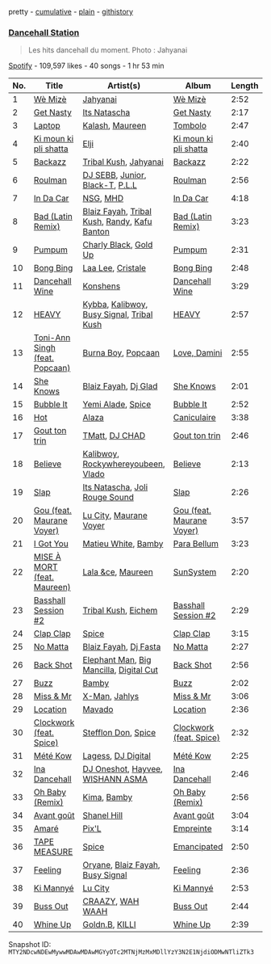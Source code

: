 pretty - [cumulative](/playlists/cumulative/37i9dQZF1DX9QYRS3EMTFh.md) - [plain](/playlists/plain/37i9dQZF1DX9QYRS3EMTFh) - [githistory](https://github.githistory.xyz/mackorone/spotify-playlist-archive/blob/main/playlists/plain/37i9dQZF1DX9QYRS3EMTFh)

### [Dancehall Station](https://open.spotify.com/playlist/37i9dQZF1DX9QYRS3EMTFh)

> Les hits dancehall du moment\. Photo : Jahyanai

[Spotify](https://open.spotify.com/user/spotify) - 109,597 likes - 40 songs - 1 hr 53 min

| No. | Title | Artist(s) | Album | Length |
|---|---|---|---|---|
| 1 | [Wè Mizè](https://open.spotify.com/track/0hI7JD8frCt87GwiIakjox) | [Jahyanai](https://open.spotify.com/artist/09FXva53dWku8Gu5N73rR8) | [Wè Mizè](https://open.spotify.com/album/5EXEp01aSTmIBVm8KqW3a1) | 2:52 |
| 2 | [Get Nasty](https://open.spotify.com/track/2nmOykp8PBne3zvqRU3bkQ) | [Its Natascha](https://open.spotify.com/artist/6r5nslEUXZRMW9qpxKvxV6) | [Get Nasty](https://open.spotify.com/album/60bAgobaL5KdkJ8tC0M7r0) | 2:17 |
| 3 | [Laptop](https://open.spotify.com/track/7e2vCAtcYXuM8JOUqIZ9GQ) | [Kalash](https://open.spotify.com/artist/3J7r4VsNmuWixU0nXvyPd8), [Maureen](https://open.spotify.com/artist/2r78U7GOo9XMOVbpFkXtYD) | [Tombolo](https://open.spotify.com/album/5x2zkoZogYhBNF6pYJIzk3) | 2:47 |
| 4 | [Ki moun ki pli shatta](https://open.spotify.com/track/3avmFPZ3UaXyl5uGcl5QwA) | [Elji](https://open.spotify.com/artist/6RwdeEwhjswv5OxNK5Dq0s) | [Ki moun ki pli shatta](https://open.spotify.com/album/2nDlEQWsq5I7wYJNA6Rjpw) | 2:40 |
| 5 | [Backazz](https://open.spotify.com/track/7mHX2qBPHMsckyURJCHgpx) | [Tribal Kush](https://open.spotify.com/artist/7fr6F0dEvfSoZW3fJ5fvUD), [Jahyanai](https://open.spotify.com/artist/09FXva53dWku8Gu5N73rR8) | [Backazz](https://open.spotify.com/album/5WoPkk8iD8SA8UrQE0o8ux) | 2:22 |
| 6 | [Roulman](https://open.spotify.com/track/6kuEgsXZ5KjidJfsq6hMFV) | [DJ SEBB](https://open.spotify.com/artist/6tWA0KYYzAiQzgKzImRQGF), [Junior](https://open.spotify.com/artist/5ZVc8t2irmJwaMSkDXY1Rj), [Black\-T](https://open.spotify.com/artist/1nFZ21xwCakE48rU514Ao6), [P.L.L](https://open.spotify.com/artist/13RiaFe3XEZ4jw8t6YRquf) | [Roulman](https://open.spotify.com/album/1YsiqO5UH3bKIV37dwdcBS) | 2:56 |
| 7 | [In Da Car](https://open.spotify.com/track/3UOg91DTKgZuWsYsV1Zn13) | [NSG](https://open.spotify.com/artist/31Ua7zSTJxegjyd49ujbSA), [MHD](https://open.spotify.com/artist/4WnAHZz1pgl8hus8hidIRV) | [In Da Car](https://open.spotify.com/album/1DvFMj5C6pMKt0pebSlWhv) | 4:18 |
| 8 | [Bad \(Latin Remix\)](https://open.spotify.com/track/5GoYi5Nx1ImQTjrCxVkwuk) | [Blaiz Fayah](https://open.spotify.com/artist/2WyypmYjOdaXg0bXDP67j7), [Tribal Kush](https://open.spotify.com/artist/7fr6F0dEvfSoZW3fJ5fvUD), [Randy](https://open.spotify.com/artist/7qYeIN2r4H1kBvr0Gm9Iav), [Kafu Banton](https://open.spotify.com/artist/5RLb16s3zfrdWdRF0l7xij) | [Bad \(Latin Remix\)](https://open.spotify.com/album/4RYR5yNVhoYnCes9n949qP) | 3:23 |
| 9 | [Pumpum](https://open.spotify.com/track/6gsuZ3e7vnKJhvbHLmXQqA) | [Charly Black](https://open.spotify.com/artist/5sK8BsvyDl4TFA6KaBf8or), [Gold Up](https://open.spotify.com/artist/5ht4EDZMGo7d1K4czZTUYa) | [Pumpum](https://open.spotify.com/album/7GqkmPXULtO3vxtRVxMQ8k) | 2:31 |
| 10 | [Bong Bing](https://open.spotify.com/track/2Nk5EgP9wXa3bpTU8V4i5t) | [Laa Lee](https://open.spotify.com/artist/4cb3HigJCNGP3rcRhVbYwS), [Cristale](https://open.spotify.com/artist/6U1hXHFTV27cbQVXZvnX27) | [Bong Bing](https://open.spotify.com/album/1jrrIPwjrDSsnx7Ciaqge6) | 2:48 |
| 11 | [Dancehall Wine](https://open.spotify.com/track/6ra6I1zN1PXRhTocLdaIfo) | [Konshens](https://open.spotify.com/artist/3nwYsifpwrKmCIpw4i0HDW) | [Dancehall Wine](https://open.spotify.com/album/6wW1nEfVxqFVjJpeAXEKQO) | 3:29 |
| 12 | [HEAVY](https://open.spotify.com/track/7gLBmiTRzVqJ9curo0dj1N) | [Kybba](https://open.spotify.com/artist/5I8OAPN5jY1wvHwpnsRRsA), [Kalibwoy](https://open.spotify.com/artist/3xhksfxjNLUAyxUdijvk4x), [Busy Signal](https://open.spotify.com/artist/4RfTXjK9aiiIKDaKUHpL57), [Tribal Kush](https://open.spotify.com/artist/7fr6F0dEvfSoZW3fJ5fvUD) | [HEAVY](https://open.spotify.com/album/1aUbkV0ro5B4f2HJMd2FMY) | 2:57 |
| 13 | [Toni\-Ann Singh \(feat\. Popcaan\)](https://open.spotify.com/track/4bUe0OUcwdu85AMBkZzYFg) | [Burna Boy](https://open.spotify.com/artist/3wcj11K77LjEY1PkEazffa), [Popcaan](https://open.spotify.com/artist/62DmErcU7dqZbJaDqwsqzR) | [Love, Damini](https://open.spotify.com/album/6kgDkAupBVRSqbJPUaTJwQ) | 2:55 |
| 14 | [She Knows](https://open.spotify.com/track/4dst3v9IrkOe59bywDmyNL) | [Blaiz Fayah](https://open.spotify.com/artist/2WyypmYjOdaXg0bXDP67j7), [Dj Glad](https://open.spotify.com/artist/0gjAAo7BlTd5MmP7qvIQLe) | [She Knows](https://open.spotify.com/album/5fQkj4PKq7ZbSrlCTLKsSH) | 2:01 |
| 15 | [Bubble It](https://open.spotify.com/track/175UQjCdeBnpQe5O0LeWGG) | [Yemi Alade](https://open.spotify.com/artist/7fKO99ryLDo8VocdtVvwZW), [Spice](https://open.spotify.com/artist/0wEvWMQRqaXcgnrZv6KtyL) | [Bubble It](https://open.spotify.com/album/6Fz02VzDbrRtfDpyTwKq45) | 2:52 |
| 16 | [Hot](https://open.spotify.com/track/3Dkktj1u1EwcBmjs0djQKB) | [Alaza](https://open.spotify.com/artist/5xqg7320bkALBdMr1oYjVp) | [Caniculaire](https://open.spotify.com/album/1nLZxGpfA9xVaYKLqgOFV7) | 3:38 |
| 17 | [Gout ton trin](https://open.spotify.com/track/286zTlj51DTgkpYT8jyARL) | [TMatt](https://open.spotify.com/artist/2iUL25NMZgC1jW7TNuwaVQ), [DJ CHAD](https://open.spotify.com/artist/1jx3ZyoNVuDP9bBTGvCFLL) | [Gout ton trin](https://open.spotify.com/album/1k243OPh2U3mAKavN2GWq1) | 2:46 |
| 18 | [Believe](https://open.spotify.com/track/3x8vHQ7puLfFcifPHlnf5I) | [Kalibwoy](https://open.spotify.com/artist/3xhksfxjNLUAyxUdijvk4x), [Rockywhereyoubeen](https://open.spotify.com/artist/5pieMKHiTXhVZEmlMT0ij7), [Vlado](https://open.spotify.com/artist/3OcPdn7YP6TgPT4wqoDOfi) | [Believe](https://open.spotify.com/album/7r7JMmXSL78LgTwpCb0RA9) | 2:13 |
| 19 | [Slap](https://open.spotify.com/track/5CwSPRRv1pgwekI2OjT8D7) | [Its Natascha](https://open.spotify.com/artist/6r5nslEUXZRMW9qpxKvxV6), [Joli Rouge Sound](https://open.spotify.com/artist/6Pwx5SQ0bBlpMxgx7RHVyM) | [Slap](https://open.spotify.com/album/7lieUHWGYUrAm8lC7BVhV5) | 2:26 |
| 20 | [Gou \(feat\. Maurane Voyer\)](https://open.spotify.com/track/3NLhKzG3abdgcYYkcI3eK6) | [Lu City](https://open.spotify.com/artist/5UoVuwjRIYT6WGDUJjT1Se), [Maurane Voyer](https://open.spotify.com/artist/6Lm6gwG8tJd3cvUL9he351) | [Gou \(feat\. Maurane Voyer\)](https://open.spotify.com/album/5y4H7p0msZzx5Q3Gh7tFny) | 3:57 |
| 21 | [I Got You](https://open.spotify.com/track/4nRBgPceAv04r19I9Xn3Tk) | [Matieu White](https://open.spotify.com/artist/5sMW0JQcC3IVmpZ7nr0Wh9), [Bamby](https://open.spotify.com/artist/1fuooeJa0UywkC89lN5tl6) | [Para Bellum](https://open.spotify.com/album/4N2vTsNIB0calqg7UWXxxu) | 3:23 |
| 22 | [MISE À MORT \(feat\. Maureen\)](https://open.spotify.com/track/7HIMz7nSt3GLAqZKBG0dPT) | [Lala &ce](https://open.spotify.com/artist/1AKP8Tnz8KfOdRM4mqvNtF), [Maureen](https://open.spotify.com/artist/2r78U7GOo9XMOVbpFkXtYD) | [SunSystem](https://open.spotify.com/album/2iZTwsFoNuV7KywtKM7lVT) | 2:20 |
| 23 | [Basshall Session \#2](https://open.spotify.com/track/3mgByL0PjK4sLv0Itqjb5b) | [Tribal Kush](https://open.spotify.com/artist/7fr6F0dEvfSoZW3fJ5fvUD), [Eichem](https://open.spotify.com/artist/7wqVyRmXhkLoe0CAMPtHMC) | [Basshall Session \#2](https://open.spotify.com/album/0cdUaCVsElmye5dcLAc70P) | 2:29 |
| 24 | [Clap Clap](https://open.spotify.com/track/0HRh0oyCzL77523ZBDZHhV) | [Spice](https://open.spotify.com/artist/0wEvWMQRqaXcgnrZv6KtyL) | [Clap Clap](https://open.spotify.com/album/4ujzl78TKBfkTbmB5VtllJ) | 3:15 |
| 25 | [No Matta](https://open.spotify.com/track/3IuC01T7uEnCxPnGMg41Hv) | [Blaiz Fayah](https://open.spotify.com/artist/2WyypmYjOdaXg0bXDP67j7), [Dj Fasta](https://open.spotify.com/artist/3J1MVADg8VwYQ6FFsqnTUV) | [No Matta](https://open.spotify.com/album/1048jFibNEAdmvcuy3hd66) | 2:27 |
| 26 | [Back Shot](https://open.spotify.com/track/3ShZ86jOUS1HlJ7coLJWNn) | [Elephant Man](https://open.spotify.com/artist/6NOvBZrkd83MSD51xkq4on), [Big Mancilla](https://open.spotify.com/artist/7weSaq01CivsCQvn0qdG3c), [Digital Cut](https://open.spotify.com/artist/1weuKGa08rOPGVUcMaPvfd) | [Back Shot](https://open.spotify.com/album/2VU4uDyKG7bNEbrpKoMdeN) | 2:56 |
| 27 | [Buzz](https://open.spotify.com/track/7dNKk2V4bD0MXdBhh1PLmR) | [Bamby](https://open.spotify.com/artist/1fuooeJa0UywkC89lN5tl6) | [Buzz](https://open.spotify.com/album/2ByFERdFOCwLIyxXfz1an5) | 2:02 |
| 28 | [Miss & Mr](https://open.spotify.com/track/6gc4MOrOElugiJh2I1uL1N) | [X\-Man](https://open.spotify.com/artist/4VYr2jD1AzhmEyT2L8xTg4), [Jahlys](https://open.spotify.com/artist/4AcFhqecUgQOUNmdcdngEq) | [Miss & Mr](https://open.spotify.com/album/6prBtCqqHyInlikYG3XyUa) | 3:06 |
| 29 | [Location](https://open.spotify.com/track/3DYcM56i1YQ410v8jv54pK) | [Mavado](https://open.spotify.com/artist/0eezS9KmhdjGN436RdTIXu) | [Location](https://open.spotify.com/album/2vxDwrcRdSzKfBFWuQA5pH) | 2:36 |
| 30 | [Clockwork \(feat\. Spice\)](https://open.spotify.com/track/4GgvXbDt6qKWCSI8Fw2cVs) | [Stefflon Don](https://open.spotify.com/artist/2ExGrw6XpbtUAJHTLtUXUD), [Spice](https://open.spotify.com/artist/0wEvWMQRqaXcgnrZv6KtyL) | [Clockwork \(feat\. Spice\)](https://open.spotify.com/album/3FyXlLA79Yv7cNJgMQDGM8) | 2:32 |
| 31 | [Mété Kow](https://open.spotify.com/track/7BwfjietX7YEXECGi49z5M) | [Lagess](https://open.spotify.com/artist/5brOruoItuGUMISGRDOzNq), [DJ Digital](https://open.spotify.com/artist/66aQVAZJUg9c4ZNOQaxjvN) | [Mété Kow](https://open.spotify.com/album/6BuJa09mSXh6yx9QpH55Ab) | 2:25 |
| 32 | [Ina Dancehall](https://open.spotify.com/track/6pihx7G891zvqQ3tUQ1tcP) | [DJ Oneshot](https://open.spotify.com/artist/5HftKAv6XJAKVtIZZ1ybf2), [Hayvee](https://open.spotify.com/artist/4q2VTTo7isKeFWMgunj5mt), [WISHANN ASMA](https://open.spotify.com/artist/3MvZWIRVvQa4tFGyTHi7pd) | [Ina Dancehall](https://open.spotify.com/album/1CXRgqPTB60bNC9AXtXzZX) | 2:46 |
| 33 | [Oh Baby \(Remix\)](https://open.spotify.com/track/2R9MY5Q5aGW8huS94D06U5) | [Kima](https://open.spotify.com/artist/0hp836fJ9Dleva1XuehHiS), [Bamby](https://open.spotify.com/artist/1fuooeJa0UywkC89lN5tl6) | [Oh Baby \(Remix\)](https://open.spotify.com/album/0f9ign2J0XtjdoNfxCoZ9N) | 2:56 |
| 34 | [Avant goût](https://open.spotify.com/track/4XRBMlqaCdMYBSheh4iODC) | [Shanel Hill](https://open.spotify.com/artist/62ZXFmq5hbJz0M5Va4CnAn) | [Avant goût](https://open.spotify.com/album/4gWQz0Gcj2YN4ulViWjEtH) | 3:04 |
| 35 | [Amaré](https://open.spotify.com/track/67y2KuPVBWnrCx7WgSrd6M) | [Pix'L](https://open.spotify.com/artist/3cDIf3HM6LGZYUKQJZbHFA) | [Empreinte](https://open.spotify.com/album/2d3dlA16tR1IgxoJhkGrmv) | 3:14 |
| 36 | [TAPE MEASURE](https://open.spotify.com/track/1cplEBWw9Vft6ibCPSFCxp) | [Spice](https://open.spotify.com/artist/0wEvWMQRqaXcgnrZv6KtyL) | [Emancipated](https://open.spotify.com/album/7ce1HCzYF5AMlYsM639YlN) | 2:50 |
| 37 | [Feeling](https://open.spotify.com/track/5uta8geyExHOJhOLTbkA2H) | [Oryane](https://open.spotify.com/artist/6ealaBsCtCp93xGB1sL1Mz), [Blaiz Fayah](https://open.spotify.com/artist/2WyypmYjOdaXg0bXDP67j7), [Busy Signal](https://open.spotify.com/artist/4RfTXjK9aiiIKDaKUHpL57) | [Feeling](https://open.spotify.com/album/2CoocP9wCMFq9Ja4766ZmK) | 2:36 |
| 38 | [Ki Mannyé](https://open.spotify.com/track/0v391pPJXysSBHuq94eKeS) | [Lu City](https://open.spotify.com/artist/5UoVuwjRIYT6WGDUJjT1Se) | [Ki Mannyé](https://open.spotify.com/album/3FQFrBJp9mPskgLIX5TShG) | 2:53 |
| 39 | [Buss Out](https://open.spotify.com/track/2zr3g8dwrsRc30SXAYJjnv) | [CRAAZY](https://open.spotify.com/artist/7zBL53SPAeG7OObxZH6Lxd), [WAH WAAH](https://open.spotify.com/artist/6Xv9wB1rxazucdkzKMcHMG) | [Buss Out](https://open.spotify.com/album/5EDfw383RolFVbzUXCAVSm) | 2:44 |
| 40 | [Whine Up](https://open.spotify.com/track/5Rg4Qaga7HQsuDJrRXiF7v) | [Goldn.B](https://open.spotify.com/artist/4gGacdwZmUxzVWDOoGMomn), [KILLI](https://open.spotify.com/artist/2VHuInTKPsBGsCDFn5WkxW) | [Whine Up](https://open.spotify.com/album/6zRqfCNWYiA4kvKHm7Rrpo) | 2:39 |

Snapshot ID: `MTY2NDcwNDEwMywwMDAwMDAwMGYyOTc2MTNjMzMxMDllYzY3N2E1NjdiODMwNTliZTk3`

